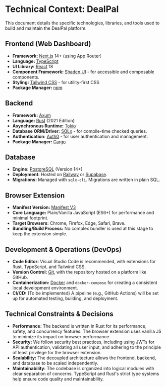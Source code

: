 # Technical Context: DealPal

This document details the specific technologies, libraries, and tools used to build and maintain the DealPal platform.

## Frontend (Web Dashboard)
-   **Framework:** [Next.js](https://nextjs.org/) 14+ (using App Router)
-   **Language:** [TypeScript](https://www.typescriptlang.org/)
-   **UI Library:** [React](https://reactjs.org/) 18
-   **Component Framework:** [Shadcn UI](https://ui.shadcn.com/) - for accessible and composable components.
-   **Styling:** [Tailwind CSS](https://tailwindcss.com/) - for utility-first CSS.
-   **Package Manager:** [npm](https://www.npmjs.com/)

## Backend
-   **Framework:** [Axum](https://github.com/tokio-rs/axum)
-   **Language:** [Rust](https://www.rust-lang.org/) (2021 Edition)
-   **Asynchronous Runtime:** [Tokio](https://tokio.rs/)
-   **Database ORM/Driver:** [SQLx](https://github.com/launchbadge/sqlx) - for compile-time checked queries.
-   **Authentication:** [Auth0](https://auth0.com/) - for user authentication and management.
-   **Package Manager:** [Cargo](https://crates.io/)

## Database
-   **Engine:** [PostgreSQL](https://www.postgresql.org/) (Version 14+)
-   **Deployment:** Hosted on [Railway](https://railway.app/) or [Supabase](https://supabase.com/).
-   **Migrations:** Managed with `sqlx-cli`. Migrations are written in plain SQL.

## Browser Extension
-   **Manifest Version:** [Manifest V3](https://developer.chrome.com/docs/extensions/mv3/intro/)
-   **Core Language:** Plain/Vanilla JavaScript (ES6+) for performance and minimal footprint.
-   **Target Browsers:** Chrome, Firefox, Edge, Safari, Brave.
-   **Bundling/Build Process:** No complex bundler is used at this stage to keep the extension simple.

## Development & Operations (DevOps)
-   **Code Editor:** Visual Studio Code is recommended, with extensions for Rust, TypeScript, and Tailwind CSS.
-   **Version Control:** [Git](https://git-scm.com/), with the repository hosted on a platform like GitHub.
-   **Containerization:** [Docker](https://www.docker.com/) and `docker-compose` for creating a consistent local development environment.
-   **CI/CD:** (To be implemented) A pipeline (e.g., GitHub Actions) will be set up for automated testing, building, and deployment.

## Technical Constraints & Decisions
-   **Performance:** The backend is written in Rust for its performance, safety, and concurrency features. The browser extension uses vanilla JS to minimize its impact on browser performance.
-   **Security:** We follow security best practices, including using JWTs for API authentication, validating all user input, and adhering to the principle of least privilege for the browser extension.
-   **Scalability:** The decoupled architecture allows the frontend, backend, and database to be scaled independently.
-   **Maintainability:** The codebase is organized into logical modules with clear separation of concerns. TypeScript and Rust's strict type systems help ensure code quality and maintainability.
